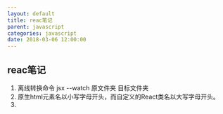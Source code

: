 ```yaml
---
layout: default
title: reac笔记
parent: javascript
categories: javascript
date: 2018-03-06 12:00:00
---
```


reac笔记
--

1. 离线转换命令 jsx --watch 原文件夹 目标文件夹
2. 原生html元素名以小写字母开头，而自定义的React类名以大写字母开头。
3. 
